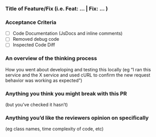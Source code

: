 ### Title of Feature/Fix (i.e. Feat: ... | Fix: ... )

###  Acceptance Criteria
- [ ] Code Documentation (JsDocs and inline comments)
- [ ] Removed debug code
- [ ] Inspected Code Diff

### An overview of the thinking process
How you went about developing and testing this locally (eg “I ran this service and the X service and used cURL to confirm the new request behavior was working as expected”)

### Anything you think you might break with this PR
(but you’ve checked it hasn’t)

### Anything you’d like the reviewers opinion on specifically
 (eg class names, time complexity of code, etc)
